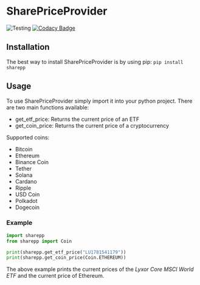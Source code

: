 # SharePriceProvider

![Testing](https://github.com/Plebo13/sharepp/actions/workflows/test.yaml/badge.svg)
[![Codacy Badge](https://app.codacy.com/project/badge/Grade/fb03b5a446ae4a058e483c916e18d06c)](https://www.codacy.com/gh/Plebo13/sharepp/dashboard?utm_source=github.com&utm_medium=referral&utm_content=Plebo13/sharepp&utm_campaign=Badge_Grade)

## Installation

The best way to install SharePriceProvider is by using pip:
`pip install sharepp`

## Usage

To use SharePriceProvider simply import it into your python project. There are two main functions
available:

- get_etf_price: Returns the current price of an ETF
- get_coin_price: Returns the current price of a cryptocurrency

Supported coins:

- Bitcoin
- Ethereum
- Binance Coin
- Tether
- Solana
- Cardano
- Ripple
- USD Coin
- Polkadot
- Dogecoin

### Example

```python
import sharepp
from sharepp import Coin

print(sharepp.get_etf_price("LU1781541179"))
print(sharepp.get_coin_price(Coin.ETHEREUM))
```

The above example prints the current prices of the _Lyxor Core MSCI World ETF_
and the current price of Ethereum.
